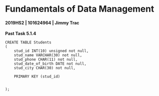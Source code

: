# Fundamentals of Data Management

#### 2019HS2 |  101624964 | Jimmy Trac 

**Past Task 5.1.4**

```mysql
CREATE TABLE Students 
(
	stud_id INT(10) unsigned not null,
	stud_name VARCHAR(30) not null,
    stud_phone CHAR(11) not null,
    stud_date_of_birth DATE not null,
    stud_city CHAR(30) not null,
    
	PRIMARY KEY (stud_id)


);
```


